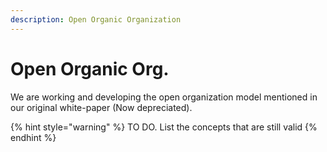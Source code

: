 ```yaml
---
description: Open Organic Organization
---
```


# Open Organic Org.

We are working and developing the open organization model mentioned in our original white-paper (Now depreciated).

{% hint style="warning" %}
TO DO. List the concepts that are still valid
{% endhint %}

